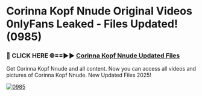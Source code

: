 # Corinna Kopf Nnude Original Videos 0nlyFans Leaked - Files Updated! (0985)

<h3>🔴 CLICK HERE 🌐==►► <a href="https://tinyurl.com/yc6ubb5a" rel="nofollow">Corinna Kopf Nnude Updated Files</a></h3>

Get Corinna Kopf Nnude and all content. Now you can access all videos and pictures of Corinna Kopf Nnude. New Updated Files 2025!

[![0985](https://i.imgur.com/7eu0CRL.gif)](https://tinyurl.com/yc6ubb5a)
